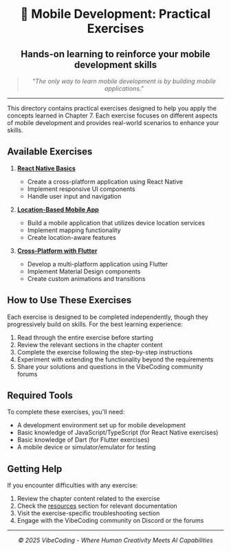 <div align="center">

# 📱 Mobile Development: Practical Exercises

</div>

<div align="center">

## Hands-on learning to reinforce your mobile development skills

</div>

<div align="center">

> *"The only way to learn mobile development is by building mobile applications."*

</div>

---

This directory contains practical exercises designed to help you apply the concepts learned in Chapter 7. Each exercise focuses on different aspects of mobile development and provides real-world scenarios to enhance your skills.

## Available Exercises

1. [**React Native Basics**](./exercise_1_react_native_basics.md)
   - Create a cross-platform application using React Native
   - Implement responsive UI components
   - Handle user input and navigation

2. [**Location-Based Mobile App**](./exercise_2_location_based_mobile_app.md)
   - Build a mobile application that utilizes device location services
   - Implement mapping functionality
   - Create location-aware features

3. [**Cross-Platform with Flutter**](./exercise_3_cross_platform_flutter.md)
   - Develop a multi-platform application using Flutter
   - Implement Material Design components
   - Create custom animations and transitions

## How to Use These Exercises

Each exercise is designed to be completed independently, though they progressively build on skills. For the best learning experience:

1. Read through the entire exercise before starting
2. Review the relevant sections in the chapter content
3. Complete the exercise following the step-by-step instructions
4. Experiment with extending the functionality beyond the requirements
5. Share your solutions and questions in the VibeCoding community forums

## Required Tools

To complete these exercises, you'll need:

- A development environment set up for mobile development
- Basic knowledge of JavaScript/TypeScript (for React Native exercises)
- Basic knowledge of Dart (for Flutter exercises)
- A mobile device or simulator/emulator for testing

## Getting Help

If you encounter difficulties with any exercise:

1. Review the chapter content related to the exercise
2. Check the [resources](../resources/further_reading.md) section for relevant documentation
3. Visit the exercise-specific troubleshooting section
4. Engage with the VibeCoding community on Discord or the forums

---

<div align="center">

*© 2025 VibeCoding - Where Human Creativity Meets AI Capabilities*

</div>
